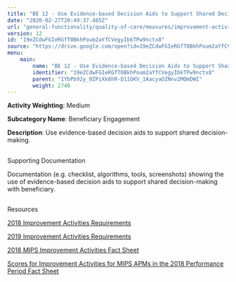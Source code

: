 ```yaml
---
title: "BE 12 - Use Evidence-based Decision Aids to Support Shared Decision-making"
date: "2020-02-27T20:49:37.485Z"
url: "general-functionality/quality-of-care/measures/improvement-activities-measures/2018-improvement-activities/be-12-use-evidence-based-decision-aids-to-support-shared-decision-making.html"
version: 12
id: "19eZCdwFGIeRGfT0BkhPoum2aYfCVegyIbkTPw9nctx8"
source: "https://drive.google.com/open?id=19eZCdwFGIeRGfT0BkhPoum2aYfCVegyIbkTPw9nctx8"
menu:
    main:
        name: "BE 12 - Use Evidence-based Decision Aids to Support Shared Decision-making"
        identifier: "19eZCdwFGIeRGfT0BkhPoum2aYfCVegyIbkTPw9nctx8"
        parent: "1YbPb92y_0ZPiXk8hR-D11GKV_1AacyaOZNnv2MQmDWI"
        weight: 2740
---
```









**Activity Weighting**: Medium

**Subcategory Name**: Beneficiary Engagement

**Description**: Use evidence-based decision aids to support shared decision-making.







## 

Supporting Documentation

Documentation (e.g. checklist, algorithms, tools, screenshots) showing the use of evidence-based decision aids to support shared decision-making with beneficiary.







## 

Resources

[2018 Improvement Activities Requirements](https://qpp.cms.gov/mips/improvement-activities?py=2018)

[2019 Improvement Activities Requirements](https://qpp.cms.gov/mips/improvement-activities?py=2019)

[2018 MIPS Improvement Activities Fact Sheet](https://qpp.cms.gov/resource/2018%20MIPS%20Improvement%20Activities%20Fact%20Sheet)

[Scores for Improvement Activities for MIPS APMs in the 2018 Performance Period Fact Sheet](https://qpp.cms.gov/resource/2018%20MIPS%20APMs%20improvement%20Activities%20scores%20fact%20sheet)

